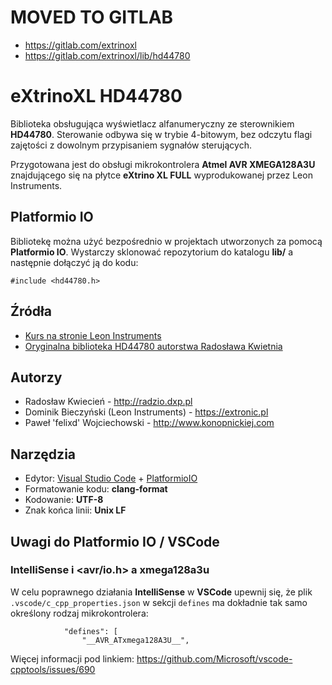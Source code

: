 # MOVED TO GITLAB

* <https://gitlab.com/extrinoxl>
* <https://gitlab.com/extrinoxl/lib/hd44780>


# eXtrinoXL HD44780
Biblioteka obsługująca wyświetlacz alfanumeryczny ze sterownikiem **HD44780**. Sterowanie odbywa się w trybie 4-bitowym, bez odczytu flagi zajętości z dowolnym przypisaniem sygnałów sterujących.

Przygotowana jest do obsługi mikrokontrolera **Atmel AVR XMEGA128A3U** znajdującego się na płytce **eXtrino XL FULL** wyprodukowanej przez Leon Instruments.

## Platformio IO

Bibliotekę można użyć bezpośrednio w projektach utworzonych za pomocą **Platformio IO**. Wystarczy sklonować repozytorium do katalogu **lib/** a następnie dołączyć ją do kodu:

```
#include <hd44780.h>
```

## Źródła
* [Kurs na stronie Leon Instruments](https://extronic.pl/content/48-kurs-xmega-wyswietlacz-lcd)
* [Oryginalna biblioteka HD44780 autorstwa Radosława Kwietnia](http://radzio.dxp.pl)

## Autorzy
* Radosław Kwiecień - <http://radzio.dxp.pl>
* Dominik Bieczyński (Leon Instruments) - <https://extronic.pl>
* Paweł 'felixd' Wojciechowski - <http://www.konopnickiej.com>

## Narzędzia
 * Edytor: [Visual Studio Code](https://code.visualstudio.com/) + [PlatformioIO](http://platformio.org/)
 * Formatowanie kodu: **clang-format**
 * Kodowanie: **UTF-8**
 * Znak końca linii: **Unix LF**

## Uwagi do Platformio IO / VSCode

### IntelliSense i <avr/io.h> a xmega128a3u
W celu poprawnego działania **IntelliSense** w **VSCode** upewnij się, że plik `.vscode/c_cpp_properties.json` w sekcji `defines` ma dokładnie tak samo określony rodzaj mikrokontrolera:

```
            "defines": [
                "__AVR_ATxmega128A3U__",
```

Więcej informacji pod linkiem: https://github.com/Microsoft/vscode-cpptools/issues/690

